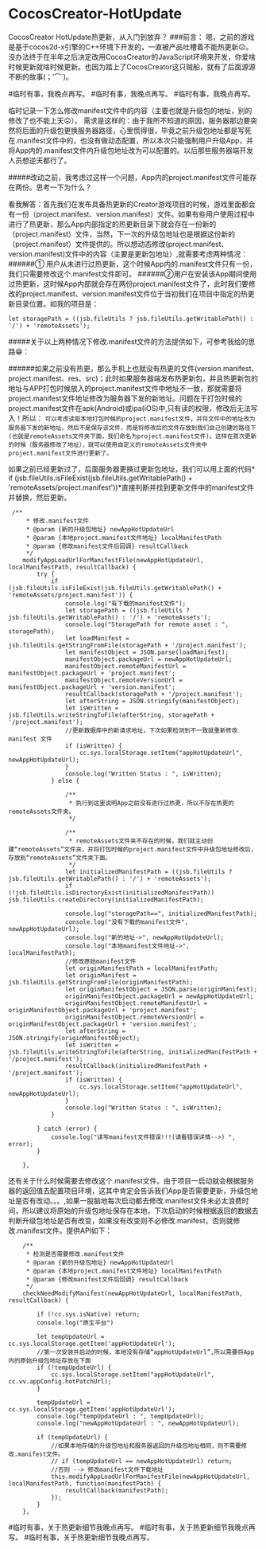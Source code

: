 # CocosCreator-HotUpdate
CocosCreator HotUpdate热更新，从入门到放弃？
###前言：
嗯，之前的游戏是基于cocos2d-x引擎的C++环境下开发的，一直被产品吐槽着不能热更新☹️。没办法终于在半年之后决定改用CocosCreator的JavaScript环境来开发，你爱啥时候更新就啥时候更新。也因为踏上了CocosCreator这只贼船，就有了后面源源不断的故事(；′⌒`)。

#临时有事，我晚点再写。
#临时有事，我晚点再写。
#临时有事，我晚点再写。

临时记录一下怎么修改manifest文件中的内容（主要也就是升级包的地址，别的修改了也不能上天☹️）。
需求是这样的：由于我所不知道的原因，服务器那边要突然将后面的升级包更换服务器路径，心里慌得很，毕竟之前升级包地址都是写死在.manifest文件中的，也没有做动态配置，所以本次只能强制用户升级App，并将App内的.manifest文件内升级包地址改为可以配置的。以后那些服务器端开发人员想逆天都行了。

#####改动之前，我考虑过这样一个问题，App内的project.manifest文件可能存在两份。思考一下为什么？

看我解答：首先我们在发布具备热更新的Creator游戏项目的时候，游戏里面都会有一份（project.manifest、version.manifest）文件。如果有些用户使用过程中进行了热更新，那么App内部指定的热更新目录下就会存在一份新的（project.manifest）文件，当然，下一次的升级包地址也是根据这份新的（project.manifest）文件提供的。所以想动态修改(project.manifest、version.manifest)文件中的内容（主要是更新包地址）,就需要考虑两种情况：
######① 用户从未进行过热更新，这个时候App内的.manifest文件只有一份，我们只需要修改这个.manifest文件即可。
######②用户在安装该App期间使用过热更新，这时候App内部就会存在两份project.manifest文件了，此时我们要修改的project.manifest、version.manifest文件位于当初我们在项目中指定的热更新目录位置。如我的项目是：
```
let storagePath = ((jsb.fileUtils ? jsb.fileUtils.getWritablePath() : '/') + 'remoteAssets');
```
#####关于以上两种情况下修改.manifest文件的方法提供如下，可参考我给的思路😁：


######如果之前没有热更，那么手机上也就没有热更的文件(version.manifest、project.manifest、res、src)；此时如果服务器端发布热更新包，并且热更新包的地址与APP打包时候放入的project.manifest文件中地址不一致，那就需要将project.manifest文件地址修改为服务器下发的新地址。问题在于打包时候的project.manifest文件在apk(Android)或ipa(iOS)中,只有读的权限，修改后无法写入！所以：
  `可以考虑读取本地打包时候的project.manifest文件，并将文件中的地址改为服务器下发的新地址，然后不是保存该文件，而是将修改后的文件存放到我们自己创建的路径下(也就是remoteAssets文件夹下面，我们命名为project.manifest文件)。这样在首次更新的时候（服务器修改了地址），就可以使用自定义的remoteAssets文件夹中project.manifest文件进行更新了。`
                 


如果之前已经更新过了，后面服务器更换过更新包地址，我们可以用上面的代码* if (jsb.fileUtils.isFileExist(jsb.fileUtils.getWritablePath() + 'remoteAssets/project.manifest'))*直接判断并找到更新文件中的manifest文件并替换，然后更新。
                 

```
 /**
     * 修改.manifest文件
     * @param {新的升级包地址} newAppHotUpdateUrl 
     * @param {本地project.manifest文件地址} localManifestPath 
     * @param {修改manifest文件后回调} resultCallback 
     */
    modifyAppLoadUrlForManifestFile(newAppHotUpdateUrl, localManifestPath, resultCallback) {
        try {
            if (jsb.fileUtils.isFileExist(jsb.fileUtils.getWritablePath() + 'remoteAssets/project.manifest')) {
                console.log("有下载的manifest文件");
                let storagePath = ((jsb.fileUtils ? jsb.fileUtils.getWritablePath() : '/') + 'remoteAssets');
                console.log("StoragePath for remote asset : ", storagePath);
                let loadManifest = jsb.fileUtils.getStringFromFile(storagePath + '/project.manifest');
                let manifestObject = JSON.parse(loadManifest);
                manifestObject.packageUrl = newAppHotUpdateUrl;
                manifestObject.remoteManifestUrl = manifestObject.packageUrl + 'project.manifest';
                manifestObject.remoteVersionUrl = manifestObject.packageUrl + 'version.manifest';
                resultCallback(storagePath + '/project.manifest');
                let afterString = JSON.stringify(manifestObject);
                let isWritten = jsb.fileUtils.writeStringToFile(afterString, storagePath + '/project.manifest');
                //更新数据库中的新请求地址，下次如果检测到不一致就重新修改 manifest 文件
                if (isWritten) {
                    cc.sys.localStorage.setItem("appHotUpdateUrl", newAppHotUpdateUrl);
                }
                console.log("Written Status : ", isWritten);
            } else {

                /**
                 * 执行到这里说明App之前没有进行过热更，所以不存在热更的remoteAssets文件夹。
                 */

                /**
                 * remoteAssets文件夹不存在的时候，我们就主动创建“remoteAssets”文件夹，并将打包时候的project.manifest文件中升级包地址修改后，存放到“remoteAssets”文件夹下面。
                 */
                let initializedManifestPath = ((jsb.fileUtils ? jsb.fileUtils.getWritablePath() : '/') + 'remoteAssets');
                if (!jsb.fileUtils.isDirectoryExist(initializedManifestPath)) jsb.fileUtils.createDirectory(initializedManifestPath);

                console.log("storagePath==", initializedManifestPath);
                console.log("没有下载的manifest文件", newAppHotUpdateUrl);
                console.log("新的地址->", newAppHotUpdateUrl);
                console.log("本地manifest文件地址->", localManifestPath);
                //修改原始manifest文件
                let originManifestPath = localManifestPath;
                let originManifest = jsb.fileUtils.getStringFromFile(originManifestPath);
                let originManifestObject = JSON.parse(originManifest);
                originManifestObject.packageUrl = newAppHotUpdateUrl;
                originManifestObject.remoteManifestUrl = originManifestObject.packageUrl + 'project.manifest';
                originManifestObject.remoteVersionUrl = originManifestObject.packageUrl + 'version.manifest';
                let afterString = JSON.stringify(originManifestObject);
                let isWritten = jsb.fileUtils.writeStringToFile(afterString, initializedManifestPath + '/project.manifest');
                resultCallback(initializedManifestPath + '/project.manifest');
                if (isWritten) {
                    cc.sys.localStorage.setItem("appHotUpdateUrl", newAppHotUpdateUrl);
                }
                console.log("Written Status : ", isWritten);
            }

        } catch (error) {
            console.log("读写manifest文件错误!!!(请看错误详情-->) ", error);
        }

    },
```

还有关于什么时候需要去修改这个.manifest文件。由于项目一启动就会根据服务器的返回值去配置项目环境，这其中肯定会告诉我们App是否需要更新，升级包地址是否有改动。。。,如果一股脑地每次启动都去修改.manifest文件未必太浪费时间，所以建议将原始的升级包地址保存在本地，下次启动的时候根据返回的数据去判断升级包地址是否有改变，如果没有改变则不必修改.manifest，否则就修改.manifest文件。提供API如下：
```
    /**
     * 检测是否需要修改.manifest文件 
     * @param {新的升级包地址} newAppHotUpdateUrl 
     * @param {本地project.manifest文件地址} localManifestPath 
     * @param {修改manifest文件后回调} resultCallback  
     */
    checkNeedModifyManifest(newAppHotUpdateUrl, localManifestPath, resultCallback) {

        if (!cc.sys.isNative) return;  
        console.log("原生平台")

        let tempUpdateUrl = cc.sys.localStorage.getItem('appHotUpdateUrl');
        //第一次安装并启动的时候，本地没有存储“appHotUpdateUrl”,所以需要将App内的原始升级包地址存放在下面
        if (!tempUpdateUrl) {
            cc.sys.localStorage.setItem("appHotUpdateUrl", cc.vv.appConfig.hotPatchUrl);
        }

        tempUpdateUrl = cc.sys.localStorage.getItem('appHotUpdateUrl');
        console.log("tempUpdateUrl : ", tempUpdateUrl);
        console.log("newAppHotUpdateUrl : ", newAppHotUpdateUrl);

        if (tempUpdateUrl) {
            //如果本地存储的升级包地址和服务器返回的升级包地址相同，则不需要修改.manifest文件。
            // if (tempUpdateUrl == newAppHotUpdateUrl) return;
            //否则 --> 修改manifest文件下载地址
            this.modifyAppLoadUrlForManifestFile(newAppHotUpdateUrl, localManifestPath, function(manifestPath) {
                resultCallback(manifestPath);
            });
        }
    },

```
#临时有事，关于热更新细节我晚点再写。
#临时有事，关于热更新细节我晚点再写。
#临时有事，关于热更新细节我晚点再写。

